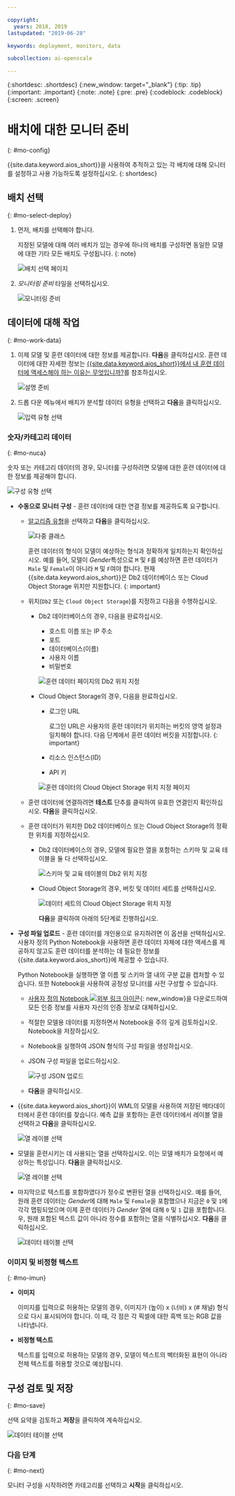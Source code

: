 ```yaml
---

copyright:
  years: 2018, 2019
lastupdated: "2019-06-28"

keywords: deployment, monitors, data

subcollection: ai-openscale

---
```


{:shortdesc: .shortdesc}
{:new_window: target="_blank"}
{:tip: .tip}
{:important: .important}
{:note: .note}
{:pre: .pre}
{:codeblock: .codeblock}
{:screen: .screen}

# 배치에 대한 모니터 준비
{: #mo-config}

{{site.data.keyword.aios_short}}을 사용하여 추적하고 있는 각 배치에 대해 모니터를 설정하고 사용 가능하도록 설정하십시오.
{: shortdesc}

## 배치 선택
{: #mo-select-deploy}

1.  먼저, 배치를 선택해야 합니다.

    지정된 모델에 대해 여러 배치가 있는 경우에 하나의 배치를 구성하면 동일한 모델에 대한 기타 모든 배치도 구성됩니다.
    {: note}

    ![배치 선택 페이지](images/config-select-deploy.png)

1.  *모니터링 준비* 타일을 선택하십시오.

    ![모니터링 준비](images/config-prep-monitor.png)

## 데이터에 대해 작업
{: #mo-work-data}

1.  이제 모델 및 훈련 데이터에 대한 정보를 제공합니다. **다음**을 클릭하십시오. 훈련 데이터에 대한 자세한 정보는 [{{site.data.keyword.aios_short}}에서 내 훈련 데이터에 액세스해야 하는 이유는 무엇입니까?](/docs/services/ai-openscale?topic=ai-openscale-trainingdata#trainingdata)를 참조하십시오.

    ![설명 준비](images/config-what-monitor.png)

1.  드롭 다운 메뉴에서 배치가 분석할 데이터 유형을 선택하고 **다음**을 클릭하십시오.

    ![입력 유형 선택](images/config-input-monitor.png)

### 숫자/카테고리 데이터
{: #mo-nuca}

숫자 또는 카테고리 데이터의 경우, 모니터를 구성하려면 모델에 대한 훈련 데이터에 대한 정보를 제공해야 합니다.

  ![구성 유형 선택](images/config-manual-monitor.png)

- **수동으로 모니터 구성** - 훈련 데이터에 대한 연결 정보를 제공하도록 요구합니다.

    - [알고리즘 유형](/docs/services/ai-openscale?topic=ai-openscale-acc-monitor#acc-understand)을 선택하고 **다음**을 클릭하십시오.

      ![다중 클래스](images/multiclass.png)

      훈련 데이터의 형식이 모델이 예상하는 형식과 정확하게 일치하는지 확인하십시오. 예를 들어, 모델이 *Gender*특성으로 `M` 및 `F`를 예상하면 훈련 데이터가 `Male` 및 `Female`이 아니라 `M` 및 `F`여야 합니다. 현재 {{site.data.keyword.aios_short}}은 Db2 데이터베이스 또는 Cloud Object Storage 위치만 지원합니다.
        {: important}

    - 위치(`Db2` 또는 `Cloud Object Storage`)를 지정하고 다음을 수행하십시오.

        - Db2 데이터베이스의 경우, 다음을 완료하십시오.

            - 호스트 이름 또는 IP 주소
            - 포트
            - 데이터베이스(이름)
            - 사용자 이름
            - 비밀번호

            ![훈련 데이터 페이지의 Db2 위치 지정](images/config-train-db2-monitor.png)

        - Cloud Object Storage의 경우, 다음을 완료하십시오.

            - 로그인 URL

              로그인 URL은 사용자의 훈련 데이터가 위치하는 버킷의 영역 설정과 일치해야 합니다. 다음 단계에서 훈련 데이터 버킷을 지정합니다.
              {: important}

            - 리소스 인스턴스(ID)
            - API 키

            ![훈련 데이터의 Cloud Object Storage 위치 지정 페이지](images/config-train-cos-monitor.png)

    - 훈련 데이터에 연결하려면 **테스트** 단추를 클릭하여 유효한 연결인지 확인하십시오. **다음**을 클릭하십시오.

    - 훈련 데이터가 위치한 Db2 데이터베이스 또는 Cloud Object Storage의 정확한 위치를 지정하십시오.

        - Db2 데이터베이스의 경우, 모델에 필요한 열을 포함하는 스키마 및 교육 테이블을 둘 다 선택하십시오.

          ![스키마 및 교육 테이블의 Db2 위치 지정](images/fair-config-table-db2.png)

        - Cloud Object Storage의 경우, 버킷 및 데이터 세트를 선택하십시오.

          ![데이터 세트의 Cloud Object Storage 위치 지정](images/fair-config-dset-cos.png)

          **다음**을 클릭하여 아래의 5단계로 진행하십시오.

- **구성 파일 업로드** - 훈련 데이터를 개인용으로 유지하려면 이 옵션을 선택하십시오. 사용자 정의 Python Notebook을 사용하면 훈련 데이터 자체에 대한 액세스를 제공하지 않고도 훈련 데이터를 분석하는 데 필요한 정보를 {{site.data.keyword.aios_short}}에 제공할 수 있습니다.

  Python Notebook을 실행하면 열 이름 및 스키마 열 내의 구분 값을 캡처할 수 있습니다. 또한 Notebook을 사용하여 공정성 모니터를 사전 구성할 수 있습니다.

    - [사용자 정의 Notebook ![외부 링크 아이콘](../../icons/launch-glyph.svg "외부 링크 아이콘")](https://github.com/IBM-Watson/aios-data-distribution/blob/master/training_statistics_notebook.ipynb){: new_window}을 다운로드하여 모든 인증 정보를 사용자 자신의 인증 정보로 대체하십시오.

    - 적절한 모델용 데이터를 지정하면서 Notebook을 주의 깊게 검토하십시오. Notebook을 저장하십시오.

    - Notebook을 실행하여 JSON 형식의 구성 파일을 생성하십시오.

    - JSON 구성 파일을 업로드하십시오.

        ![구성 JSON 업로드](images/config-json-monitor.png)

    - **다음**을 클릭하십시오.

- {{site.data.keyword.aios_short}}이 WML의 모델을 사용하여 저장된 메타데이터에서 훈련 데이터를 찾습니다. 예측 값을 포함하는 훈련 데이터에서 레이블 열을 선택하고 **다음**을 클릭하십시오.

  ![열 레이블 선택](images/fair-config-column.png)

- 모델을 훈련시키는 데 사용되는 열을 선택하십시오. 이는 모델 배치가 요청에서 예상하는 특성입니다. **다음**을 클릭하십시오.

    ![열 레이블 선택](images/explain-select-column.png)

- 마지막으로 텍스트를 포함하였다가 정수로 변환된 열을 선택하십시오. 예를 들어, 원래 훈련 데이터는 *Gender*에 대해 `Male` 및 `Female`을 포함했으나 지금은 `0` 및 `1`에 각각 맵핑되었으며 이제 훈련 데이터가 *Gender* 열에 대해 `0` 및 `1` 값을 포함합니다. 우, 원래 포함된 텍스트 값이 아니라 정수를 포함하는 열을 식별하십시오. **다음**을 클릭하십시오.

    ![데이터 테이블 선택](images/explain-text-column.png)

### 이미지 및 비정형 텍스트
{: #mo-imun}

- **이미지**

  이미지를 입력으로 허용하는 모델의 경우, 이미지가 (높이) x (너비) x (# 채널) 형식으로 다시 표시되어야 합니다. 이 때, 각 점은 각 픽셀에 대한 흑백 또는 RGB 값을 나타냅니다.

- **비정형 텍스트**

   텍스트를 입력으로 허용하는 모델의 경우, 모델이 텍스트의 벡터화된 표현이 아니라 전체 텍스트를 허용할 것으로 예상됩니다.

## 구성 검토 및 저장
{: #mo-save}

선택 요약을 검토하고 **저장**을 클릭하여 계속하십시오.

  ![데이터 테이블 선택](images/config-summary-monitor.png)

### 다음 단계
{: #mo-next}

모니터 구성을 시작하려면 카테고리를 선택하고 **시작**을 클릭하십시오.
